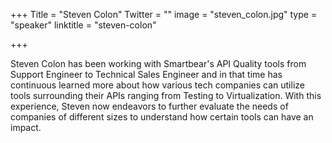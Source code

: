 +++
Title = "Steven Colon"
Twitter = ""
image = "steven_colon.jpg"
type = "speaker"
linktitle = "steven-colon"

+++

Steven Colon has been working with Smartbear's API Quality tools from Support Engineer to Technical Sales Engineer and in that time has continuous learned more about how various tech companies can utilize tools surrounding their APIs ranging from Testing to Virtualization. With this experience, Steven now endeavors to further evaluate the needs of companies of different sizes to understand how certain tools can have an impact.
